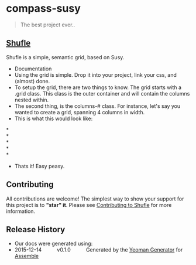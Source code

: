 # compass-susy

> The best project ever..

## [Shufle](http://becandoo.github.io/shufle)

Shufle is a simple, semantic grid, based on Susy.

* Documentation
* Using the grid is simple. Drop it into your project, link your css, and (almost) done.
* To setup the grid, there are two things to know. The grid starts with a .grid class. This class is the outer container and will contain the columns nested within.
* The second thing, is the columns-# class. For instance, let's say you wanted to create a grid, spanning 4 columns in width.
* This is what this would look like:

<dl>
* <div class="grid">
*   <div class="columns-4"></div>
*   <div class="columns-4"></div>
*   <div class="columns-4"></div>
* </div>
</dl>

* Thats it! Easy peasy.

## Contributing
All contributions are welcome! The simplest way to show your support for this project is to **"star" it**. Please see [Contributing to Shufle](http://github.com/shufle/contributing) for more information.

## Release History
 * Our docs were generated using:
 * 2015-12-14   v0.1.0   Generated by the [Yeoman Generator](https://github.com/assemble/generator-assemble) for [Assemble](http://assemble.io)
